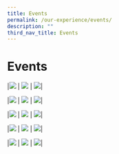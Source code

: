 ```yaml
---
title: Events
permalink: /our-experience/events/
description: ""
third_nav_title: Events
---
```

# Events

|<a href="/our-experience/events/camp-achiever/"><img src="/images/Events%20Page/campachiever2023_945x630.png"></a> | <a href="/our-experience/events/chinese-new-year/"><img src="/images/Events%20Page/cny2023_945x630.png"></a> | <a href="/our-experience/events/ipad-unboxing-day/"><img src="/images/Events%20Page/ipadunboxing2023_945x630.png"></a>|

|<a href="/our-experience/events/annual-road-run/"><img src="/images/Events%20Page/annualroadrun2023_945x630.png"></a> | <a href="/our-experience/events/national-youth-environment-conference/"><img src="/images/Events%20Page/nyec2023_945x630.png"></a> | ![](/images/Events%20Page/speechday2023_945x630.png)|

|![](/images/Events%20Page/culturalpotpourri2023_945x630.png) | ![](/images/Events%20Page/sportscarnival2023_945x630.png) | ![](/images/Events%20Page/confuciuscamp2023_945x630.png)|

|<a href="/our-experience/events/camp-achiever/"><img src="/images/Events%20Page/ndp2022_945x630.png"></a> | <a href="/our-experience/events/chinese-new-year/"><img src="/images/Events%20Page/teachersday2022_945x630.png"></a> | <a href="/our-experience/events/ipad-unboxing-day/"><img src="/images/Events%20Page/midautumnfestival2022_945x630.png"></a>|

|<a href="/our-experience/events/camp-achiever/"><img src="/images/Events%20Page/annualartsappreciation_945x630.png"></a> | <a href="/our-experience/events/chinese-new-year/"><img src="/images/Events%20Page/graduationday_945x630.png"></a> | <a href="/our-experience/events/ipad-unboxing-day/"><img src="/images/Events%20Page/openhouse2022_945x630.png"></a>|